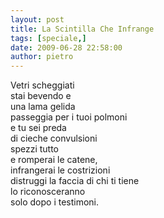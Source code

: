```yaml
---
layout: post
title: La Scintilla Che Infrange
tags: [speciale,]
date: 2009-06-28 22:58:00
author: pietro
---
```

Vetri scheggiati<br/>stai bevendo e<br/>una lama gelida<br/>passeggia per i tuoi polmoni<br/>e tu sei preda<br/>di cieche convulsioni<br/>spezzi tutto<br/>e romperai le catene,<br/>infrangerai le costrizioni<br/>distruggi la faccia di chi ti tiene<br/>lo riconosceranno<br/>solo dopo i testimoni.
